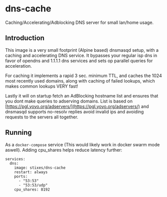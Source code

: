 # dns-cache

Caching/Accelerating/Adblocking DNS server for small lan/home usage.

## Introduction

This image is a very small footprint (Alpine based) dnsmasqd setup, with a caching and accelerating DNS service. It bypasses your regular isp dns in favor of opendns and 1.1.1.1 dns services and sets op parallel queries for acceleration.

For caching it implements a rapid 3 sec. minimum TTL, and caches the 1024 most recently used domains, along with caching of failed lookups, which makes common lookups VERY fast!

Lastly it will on startup fetch an AdBlocking hostname list and ensures that you dont make queries to adserving domains. List is based on [https://pgl.yoyo.org/adservers/](https://pgl.yoyo.org/adservers/) and dnsmasqd supports no-resolv replies avoid invalid ips and avoiding requests to the servers all together.

## Running

As a `docker-compose` service (This would likely work in docker swarm mode aswell). Adding cpu_shares helps reduce latency further:

    services:
      dns:
        image: stixes/dns-cache
        restart: always
        ports:
          - "53:53"
          - "53:53/udp"
        cpu_shares: 8192

